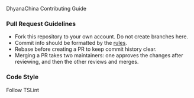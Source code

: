 DhyanaChina Contributing Guide    

### Pull Request Guidelines   
- Fork this repository to your own account. Do not create branches here.
- Commit info should be formatted by the [rules](https://github.com/angular/angular/blob/master/CONTRIBUTING.md#-commit-message-guidelines).
- Rebase before creating a PR to keep commit history clear.
- Merging a PR takes two maintainers: one approves the changes after reviewing, and then the other reviews and merges.

### Code Style
Follow TSLint

